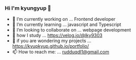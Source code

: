 ### Hi I'm kyungyup 👋

<!--
**kyupkyup/kyupkyup** is a ✨ _special_ ✨ repository because its `README.md` (this file) appears on your GitHub profile.

Here are some ideas to get you started:


-->
- 🔭 I’m currently working on ... Frontend developer
- 🌱 I’m currently learning ... javascript and Typescript
- 👯 I’m looking to collaborate on ... webpage development
- 🤔 how I study ... https://velog.io/@lky9303 
- 💬 if you are wondering my projects ... https://kyupkyup.github.io/portfolio/ 
- 📫 How to reach me: ... rudduqdl1@gmail.com
